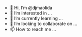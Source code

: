 - 👋 Hi, I’m @djmaolida
- 👀 I’m interested in ...
- 🌱 I’m currently learning ...
- 💞️ I’m looking to collaborate on ...
- 📫 How to reach me ...

<!---
djmaolida/djmaolida is a ✨ special ✨ repository because its `README.md` (this file) appears on your GitHub profile.
You can click the Preview link to take a look at your changes.
--->
